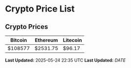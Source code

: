 # Crypto Price List

## Crypto Prices
| Bitcoin | Ethereum | Litecoin |
| ------- | -------- | -------- |
| $108577 | $2531.75 | $96.17 |
**Last Updated:** 2025-05-24 22:35 UTC
**Last Updated:** $DATE$
